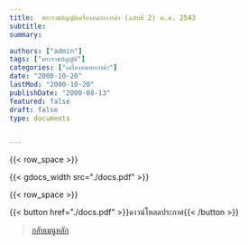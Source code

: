 ```yaml
---
title:  พระราชบัญญัติเครื่องหมายการค้า (ฉบับที่ 2) พ.ศ. 2543
subtitle: 
summary: 

authors: ["admin"]
tags: ["พระราชบัญญัติ"]
categories: ["เครื่องหมายการค้า"]
date: "2000-10-20"
lastMod: "2000-10-20"
publishDate: "2000-08-13"
featured: false
draft: false
type: documents


---
```


{{< row_space >}}

{{< gdocs_width src="./docs.pdf" >}}

{{< row_space >}}




{{< button href="./docs.pdf" >}}ดาวน์โหลดประกาศ{{< /button >}}



> [กลับเมนูหลัก](./../../../../section/)
